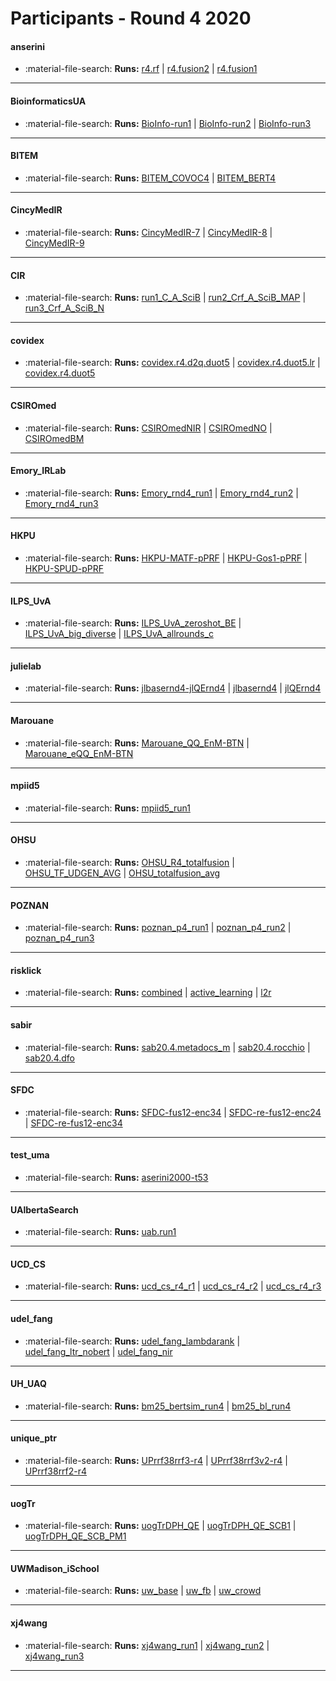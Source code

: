 # Participants - Round 4 2020 

#### anserini
 - :material-file-search: **Runs:** [r4.rf](./runs.md#r4rf) | [r4.fusion2](./runs.md#r4fusion2) | [r4.fusion1](./runs.md#r4fusion1)

---
#### BioinformaticsUA
 - :material-file-search: **Runs:** [BioInfo-run1](./runs.md#bioinfo-run1) | [BioInfo-run2](./runs.md#bioinfo-run2) | [BioInfo-run3](./runs.md#bioinfo-run3)

---
#### BITEM
 - :material-file-search: **Runs:** [BITEM_COVOC4](./runs.md#bitem_covoc4) | [BITEM_BERT4](./runs.md#bitem_bert4)

---
#### CincyMedIR
 - :material-file-search: **Runs:** [CincyMedIR-7](./runs.md#cincymedir-7) | [CincyMedIR-8](./runs.md#cincymedir-8) | [CincyMedIR-9](./runs.md#cincymedir-9)

---
#### CIR
 - :material-file-search: **Runs:** [run1_C_A_SciB](./runs.md#run1_c_a_scib) | [run2_Crf_A_SciB_MAP](./runs.md#run2_crf_a_scib_map) | [run3_Crf_A_SciB_N](./runs.md#run3_crf_a_scib_n)

---
#### covidex
 - :material-file-search: **Runs:** [covidex.r4.d2q.duot5](./runs.md#covidexr4d2qduot5) | [covidex.r4.duot5.lr](./runs.md#covidexr4duot5lr) | [covidex.r4.duot5](./runs.md#covidexr4duot5)

---
#### CSIROmed
 - :material-file-search: **Runs:** [CSIROmedNIR](./runs.md#csiromednir) | [CSIROmedNO](./runs.md#csiromedno) | [CSIROmedBM](./runs.md#csiromedbm)

---
#### Emory_IRLab
 - :material-file-search: **Runs:** [Emory_rnd4_run1](./runs.md#emory_rnd4_run1) | [Emory_rnd4_run2](./runs.md#emory_rnd4_run2) | [Emory_rnd4_run3](./runs.md#emory_rnd4_run3)

---
#### HKPU
 - :material-file-search: **Runs:** [HKPU-MATF-pPRF](./runs.md#hkpu-matf-pprf) | [HKPU-Gos1-pPRF](./runs.md#hkpu-gos1-pprf) | [HKPU-SPUD-pPRF](./runs.md#hkpu-spud-pprf)

---
#### ILPS_UvA
 - :material-file-search: **Runs:** [ILPS_UvA_zeroshot_BE](./runs.md#ilps_uva_zeroshot_be) | [ILPS_UvA_big_diverse](./runs.md#ilps_uva_big_diverse) | [ILPS_UvA_allrounds_c](./runs.md#ilps_uva_allrounds_c)

---
#### julielab
 - :material-file-search: **Runs:** [jlbasernd4-jlQErnd4](./runs.md#jlbasernd4-jlqernd4) | [jlbasernd4](./runs.md#jlbasernd4) | [jlQErnd4](./runs.md#jlqernd4)

---
#### Marouane
 - :material-file-search: **Runs:** [Marouane_QQ_EnM-BTN](./runs.md#marouane_qq_enm-btn) | [Marouane_eQQ_EnM-BTN](./runs.md#marouane_eqq_enm-btn)

---
#### mpiid5
 - :material-file-search: **Runs:** [mpiid5_run1](./runs.md#mpiid5_run1)

---
#### OHSU
 - :material-file-search: **Runs:** [OHSU_R4_totalfusion](./runs.md#ohsu_r4_totalfusion) | [OHSU_TF_UDGEN_AVG](./runs.md#ohsu_tf_udgen_avg) | [OHSU_totalfusion_avg](./runs.md#ohsu_totalfusion_avg)

---
#### POZNAN
 - :material-file-search: **Runs:** [poznan_p4_run1](./runs.md#poznan_p4_run1) | [poznan_p4_run2](./runs.md#poznan_p4_run2) | [poznan_p4_run3](./runs.md#poznan_p4_run3)

---
#### risklick
 - :material-file-search: **Runs:** [combined](./runs.md#combined) | [active_learning](./runs.md#active_learning) | [l2r](./runs.md#l2r)

---
#### sabir
 - :material-file-search: **Runs:** [sab20.4.metadocs_m](./runs.md#sab204metadocs_m) | [sab20.4.rocchio](./runs.md#sab204rocchio) | [sab20.4.dfo](./runs.md#sab204dfo)

---
#### SFDC
 - :material-file-search: **Runs:** [SFDC-fus12-enc34](./runs.md#sfdc-fus12-enc34) | [SFDC-re-fus12-enc24](./runs.md#sfdc-re-fus12-enc24) | [SFDC-re-fus12-enc34](./runs.md#sfdc-re-fus12-enc34)

---
#### test_uma
 - :material-file-search: **Runs:** [aserini2000-t53](./runs.md#aserini2000-t53)

---
#### UAlbertaSearch
 - :material-file-search: **Runs:** [uab.run1](./runs.md#uabrun1)

---
#### UCD_CS
 - :material-file-search: **Runs:** [ucd_cs_r4_r1](./runs.md#ucd_cs_r4_r1) | [ucd_cs_r4_r2](./runs.md#ucd_cs_r4_r2) | [ucd_cs_r4_r3](./runs.md#ucd_cs_r4_r3)

---
#### udel_fang
 - :material-file-search: **Runs:** [udel_fang_lambdarank](./runs.md#udel_fang_lambdarank) | [udel_fang_ltr_nobert](./runs.md#udel_fang_ltr_nobert) | [udel_fang_nir](./runs.md#udel_fang_nir)

---
#### UH_UAQ
 - :material-file-search: **Runs:** [bm25_bertsim_run4](./runs.md#bm25_bertsim_run4) | [bm25_bl_run4](./runs.md#bm25_bl_run4)

---
#### unique_ptr
 - :material-file-search: **Runs:** [UPrrf38rrf3-r4](./runs.md#uprrf38rrf3-r4) | [UPrrf38rrf3v2-r4](./runs.md#uprrf38rrf3v2-r4) | [UPrrf38rrf2-r4](./runs.md#uprrf38rrf2-r4)

---
#### uogTr
 - :material-file-search: **Runs:** [uogTrDPH_QE](./runs.md#uogtrdph_qe) | [uogTrDPH_QE_SCB1](./runs.md#uogtrdph_qe_scb1) | [uogTrDPH_QE_SCB_PM1](./runs.md#uogtrdph_qe_scb_pm1)

---
#### UWMadison_iSchool
 - :material-file-search: **Runs:** [uw_base](./runs.md#uw_base) | [uw_fb](./runs.md#uw_fb) | [uw_crowd](./runs.md#uw_crowd)

---
#### xj4wang
 - :material-file-search: **Runs:** [xj4wang_run1](./runs.md#xj4wang_run1) | [xj4wang_run2](./runs.md#xj4wang_run2) | [xj4wang_run3](./runs.md#xj4wang_run3)

---
